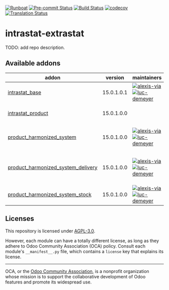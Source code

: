 
[![Runboat](https://img.shields.io/badge/runboat-Try%20me-875A7B.png)](https://runboat.odoo-community.org/builds?repo=OCA/intrastat-extrastat&target_branch=15.0)
[![Pre-commit Status](https://github.com/OCA/intrastat-extrastat/actions/workflows/pre-commit.yml/badge.svg?branch=15.0)](https://github.com/OCA/intrastat-extrastat/actions/workflows/pre-commit.yml?query=branch%3A15.0)
[![Build Status](https://github.com/OCA/intrastat-extrastat/actions/workflows/test.yml/badge.svg?branch=15.0)](https://github.com/OCA/intrastat-extrastat/actions/workflows/test.yml?query=branch%3A15.0)
[![codecov](https://codecov.io/gh/OCA/intrastat-extrastat/branch/15.0/graph/badge.svg)](https://codecov.io/gh/OCA/intrastat-extrastat)
[![Translation Status](https://translation.odoo-community.org/widgets/intrastat-extrastat-15-0/-/svg-badge.svg)](https://translation.odoo-community.org/engage/intrastat-extrastat-15-0/?utm_source=widget)

<!-- /!\ do not modify above this line -->

# intrastat-extrastat

TODO: add repo description.

<!-- /!\ do not modify below this line -->

<!-- prettier-ignore-start -->

[//]: # (addons)

Available addons
----------------
addon | version | maintainers | summary
--- | --- | --- | ---
[intrastat_base](intrastat_base/) | 15.0.1.0.1 | [![alexis-via](https://github.com/alexis-via.png?size=30px)](https://github.com/alexis-via) [![luc-demeyer](https://github.com/luc-demeyer.png?size=30px)](https://github.com/luc-demeyer) | Base module for Intrastat reporting
[intrastat_product](intrastat_product/) | 15.0.1.0.0 |  | Base module for Intrastat Product
[product_harmonized_system](product_harmonized_system/) | 15.0.1.0.0 | [![alexis-via](https://github.com/alexis-via.png?size=30px)](https://github.com/alexis-via) [![luc-demeyer](https://github.com/luc-demeyer.png?size=30px)](https://github.com/luc-demeyer) | Base module for Product Import/Export reports
[product_harmonized_system_delivery](product_harmonized_system_delivery/) | 15.0.1.0.0 | [![alexis-via](https://github.com/alexis-via.png?size=30px)](https://github.com/alexis-via) [![luc-demeyer](https://github.com/luc-demeyer.png?size=30px)](https://github.com/luc-demeyer) | Hide native hs_code field provided by the delivery module
[product_harmonized_system_stock](product_harmonized_system_stock/) | 15.0.1.0.0 | [![alexis-via](https://github.com/alexis-via.png?size=30px)](https://github.com/alexis-via) [![luc-demeyer](https://github.com/luc-demeyer.png?size=30px)](https://github.com/luc-demeyer) | Adds a menu entry for H.S. codes

[//]: # (end addons)

<!-- prettier-ignore-end -->

## Licenses

This repository is licensed under [AGPL-3.0](LICENSE).

However, each module can have a totally different license, as long as they adhere to Odoo Community Association (OCA)
policy. Consult each module's `__manifest__.py` file, which contains a `license` key
that explains its license.

----
OCA, or the [Odoo Community Association](http://odoo-community.org/), is a nonprofit
organization whose mission is to support the collaborative development of Odoo features
and promote its widespread use.
